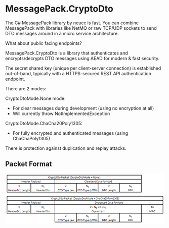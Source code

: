 # MessagePack.CryptoDto

The C# MessagePack library by neucc is fast. You can combine MessagePack with libraries like NetMQ or raw TCP/UDP sockets to send DTO messages around in a micro service architecture.

What about public facing endpoints?

MessagePack.CryptoDto is a library that authenticates and encrypts/decrypts DTO messages using AEAD for modern & fast security.

The secret shared key (unique per client-server connection) is established out-of-band, typically with a HTTPS-secured REST API authentication endpoint.

There are 2 modes: 

CryptoDtoMode.None mode:
* For clear messages during development (using no encryption at all)
* Will currently throw NotImplementedException

CryptoDtoMode.ChaCha20Poly1305:
* For fully encrypted and authenticated messages (using ChaChaPoly1305)

There is protection against duplication and replay attacks.

## Packet Format

![Packet Format](https://github.com/macaba/MessagePack.CryptoDto/blob/master/Documentation/Packet%20Format.png)
